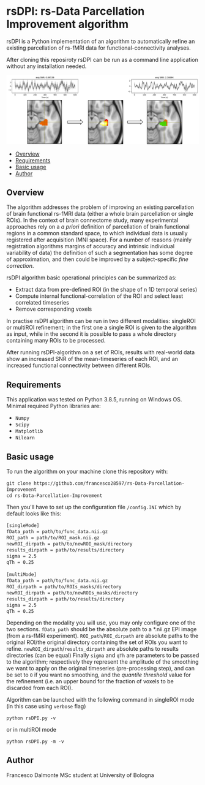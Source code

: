 # rsDPI: rs-Data Parcellation Improvement algorithm

rsDPI is a Python implementation of an algorithm to automatically refine an existing parcellation of rs-fMRI data for functional-connectivity analyses.

After cloning this reposiroty rsDPI can be run as a command line application without any installation needed.



![Alt text](img/image.JPG?raw=true "Refining a ROI improves SNR")



* [Overview](#overview)
* [Requirements](#requirements)
* [Basic usage](#usage)
* [Author](#author)

## Overview

The algorithm addresses the problem of improving an existing parcellation of brain functional rs-fMRI data (either a whole brain parcellation or single ROIs).
In the context of brain connectome study, many experimental approaches rely on a *a priori* definition of parcellation of brain functional regions in a common standard space, to which individual data is usually registered after acquisition (MNI space).
For a number of reasons (mainly registration algorithms margins of accuracy and intrinsic individual variability of data) the definition of such a segmentation has some degree of approximation, and then could be improved by a subject-specific *fine correction*.

rsDPI algorithm basic operational principles can be summarized as:
- Extract data from pre-defined ROI (in the shape of n 1D temporal series)
- Compute internal functional-correlation of the ROI and select least correlated timeseries
- Remove corresponding voxels 

In practise rsDPI algorithm can be run in two different modalities: singleROI or multiROI refinement; in the first one a single ROI is given to the algorithm as input, while in the second it is possible to pass a whole directory containing many ROIs to be processed.

After running rsDPI-algorithm on a set of ROIs, results with real-world data show an increased SNR of the mean-timeseries of each ROI, and an increased functional connectivity between different ROIs.

## Requirements

This application was tested on Python 3.8.5, running on Windows OS.
Minimal required Python libraries are:
- `Numpy`
- `Scipy`
- `Matplotlib`
- `Nilearn`

## Basic usage 

To run the algorithm on your machine clone this repository with:
```
git clone https://github.com/francesco28597/rs-Data-Parcellation-Improvement
cd rs-Data-Parcellation-Improvement
```
Then you'll have to set up the configuration file `/config.INI` which by default looks like this:
```
[singleMode]
fData_path = path/to/func_data.nii.gz
ROI_path = path/to/ROI_mask.nii.gz
newROI_dirpath = path/to/newROI_mask/directory
results_dirpath = path/to/results/directory
sigma = 2.5
qTh = 0.25

[multiMode]
fData_path = path/to/func_data.nii.gz
ROI_dirpath = path/to/ROIs_masks/directory
newROI_dirpath = path/to/newROIs_masks/directory
results_dirpath = path/to/results/directory
sigma = 2.5
qTh = 0.25
```
Depending on the modality you will use, you may only configure one of the two sections.
`fData_path` should be the absolute path to a *.nii.gz EPI image (from a rs-fMRI experiment). `ROI_path`/`ROI_dirpath` are absolute paths to the original ROI/the original directory containing the set of ROIs you want to refine. `newROI_dirpath`/`results_dirpath` are absolute paths to results directories (can be equal)
Finally `sigma` and `qTh` are parameters to be passed to the algorithm; respectively they represent the amplitude of the smoothing we want to apply on the original timeseries (pre-processing step), and can be set to `0` if you want no smoothing, and the *quantile threshold* value for the refinement (i.e. an upper bound for the fraction of voxels to be discarded from each ROI).

Algorithm can be launched with the following command in singleROI mode (in this case using `verbose` flag)
```
python rsDPI.py -v
```
or in multiROI mode
```
python rsDPI.py -m -v
```

## Author

Francesco Dalmonte
MSc student at University of Bologna